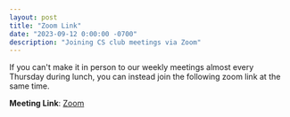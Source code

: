```yaml
---
layout: post
title: "Zoom Link"
date: "2023-09-12 0:00:00 -0700"
description: "Joining CS club meetings via Zoom"
---
```


If you can't make it in person to our weekly meetings almost every Thursday during lunch, you can instead join the following zoom link at the same time.

**Meeting Link**: [Zoom](https://fuhsd-org.zoom.us/j/6452536464?pwd=TUZNbVY1MEVSdk5RNHZPNklSVlIwZz09)
